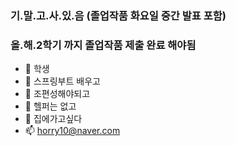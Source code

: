 ### 기.말.고.사.있.음 (졸업작품 화요일 중간 발표 포함)

### 올.해.2학기 까지 졸업작품 제출 완료 해야됨


- 🔭 학생
- 🌱 스프링부트 배우고
- 👯 조편성해야되고
- 🤔 헬퍼는 없고
- 💬 집에가고싶다
- 📫 horry10@naver.com


